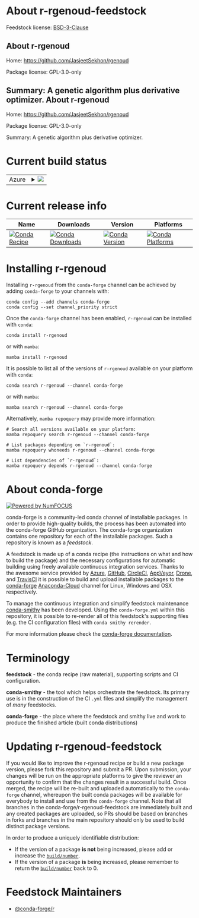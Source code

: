 About r-rgenoud-feedstock
=========================

Feedstock license: [BSD-3-Clause](https://github.com/conda-forge/r-rgenoud-feedstock/blob/main/LICENSE.txt)

About r-rgenoud
---------------

Home: https://github.com/JasjeetSekhon/rgenoud

Package license: GPL-3.0-only

Summary: A genetic algorithm plus derivative optimizer.
About r-rgenoud
---------------

Home: https://github.com/JasjeetSekhon/rgenoud

Package license: GPL-3.0-only

Summary: A genetic algorithm plus derivative optimizer.

Current build status
====================


<table>
    
  <tr>
    <td>Azure</td>
    <td>
      <details>
        <summary>
          <a href="https://dev.azure.com/conda-forge/feedstock-builds/_build/latest?definitionId=19339&branchName=main">
            <img src="https://dev.azure.com/conda-forge/feedstock-builds/_apis/build/status/r-rgenoud-feedstock?branchName=main">
          </a>
        </summary>
        <table>
          <thead><tr><th>Variant</th><th>Status</th></tr></thead>
          <tbody><tr>
              <td>linux_64_r_base4.1</td>
              <td>
                <a href="https://dev.azure.com/conda-forge/feedstock-builds/_build/latest?definitionId=19339&branchName=main">
                  <img src="https://dev.azure.com/conda-forge/feedstock-builds/_apis/build/status/r-rgenoud-feedstock?branchName=main&jobName=linux&configuration=linux%20linux_64_r_base4.1" alt="variant">
                </a>
              </td>
            </tr><tr>
              <td>linux_64_r_base4.2</td>
              <td>
                <a href="https://dev.azure.com/conda-forge/feedstock-builds/_build/latest?definitionId=19339&branchName=main">
                  <img src="https://dev.azure.com/conda-forge/feedstock-builds/_apis/build/status/r-rgenoud-feedstock?branchName=main&jobName=linux&configuration=linux%20linux_64_r_base4.2" alt="variant">
                </a>
              </td>
            </tr><tr>
              <td>osx_64_r_base4.1</td>
              <td>
                <a href="https://dev.azure.com/conda-forge/feedstock-builds/_build/latest?definitionId=19339&branchName=main">
                  <img src="https://dev.azure.com/conda-forge/feedstock-builds/_apis/build/status/r-rgenoud-feedstock?branchName=main&jobName=osx&configuration=osx%20osx_64_r_base4.1" alt="variant">
                </a>
              </td>
            </tr><tr>
              <td>osx_64_r_base4.2</td>
              <td>
                <a href="https://dev.azure.com/conda-forge/feedstock-builds/_build/latest?definitionId=19339&branchName=main">
                  <img src="https://dev.azure.com/conda-forge/feedstock-builds/_apis/build/status/r-rgenoud-feedstock?branchName=main&jobName=osx&configuration=osx%20osx_64_r_base4.2" alt="variant">
                </a>
              </td>
            </tr><tr>
              <td>win_64</td>
              <td>
                <a href="https://dev.azure.com/conda-forge/feedstock-builds/_build/latest?definitionId=19339&branchName=main">
                  <img src="https://dev.azure.com/conda-forge/feedstock-builds/_apis/build/status/r-rgenoud-feedstock?branchName=main&jobName=win&configuration=win%20win_64_" alt="variant">
                </a>
              </td>
            </tr>
          </tbody>
        </table>
      </details>
    </td>
  </tr>
</table>

Current release info
====================

| Name | Downloads | Version | Platforms |
| --- | --- | --- | --- |
| [![Conda Recipe](https://img.shields.io/badge/recipe-r--rgenoud-green.svg)](https://anaconda.org/conda-forge/r-rgenoud) | [![Conda Downloads](https://img.shields.io/conda/dn/conda-forge/r-rgenoud.svg)](https://anaconda.org/conda-forge/r-rgenoud) | [![Conda Version](https://img.shields.io/conda/vn/conda-forge/r-rgenoud.svg)](https://anaconda.org/conda-forge/r-rgenoud) | [![Conda Platforms](https://img.shields.io/conda/pn/conda-forge/r-rgenoud.svg)](https://anaconda.org/conda-forge/r-rgenoud) |

Installing r-rgenoud
====================

Installing `r-rgenoud` from the `conda-forge` channel can be achieved by adding `conda-forge` to your channels with:

```
conda config --add channels conda-forge
conda config --set channel_priority strict
```

Once the `conda-forge` channel has been enabled, `r-rgenoud` can be installed with `conda`:

```
conda install r-rgenoud
```

or with `mamba`:

```
mamba install r-rgenoud
```

It is possible to list all of the versions of `r-rgenoud` available on your platform with `conda`:

```
conda search r-rgenoud --channel conda-forge
```

or with `mamba`:

```
mamba search r-rgenoud --channel conda-forge
```

Alternatively, `mamba repoquery` may provide more information:

```
# Search all versions available on your platform:
mamba repoquery search r-rgenoud --channel conda-forge

# List packages depending on `r-rgenoud`:
mamba repoquery whoneeds r-rgenoud --channel conda-forge

# List dependencies of `r-rgenoud`:
mamba repoquery depends r-rgenoud --channel conda-forge
```


About conda-forge
=================

[![Powered by
NumFOCUS](https://img.shields.io/badge/powered%20by-NumFOCUS-orange.svg?style=flat&colorA=E1523D&colorB=007D8A)](https://numfocus.org)

conda-forge is a community-led conda channel of installable packages.
In order to provide high-quality builds, the process has been automated into the
conda-forge GitHub organization. The conda-forge organization contains one repository
for each of the installable packages. Such a repository is known as a *feedstock*.

A feedstock is made up of a conda recipe (the instructions on what and how to build
the package) and the necessary configurations for automatic building using freely
available continuous integration services. Thanks to the awesome service provided by
[Azure](https://azure.microsoft.com/en-us/services/devops/), [GitHub](https://github.com/),
[CircleCI](https://circleci.com/), [AppVeyor](https://www.appveyor.com/),
[Drone](https://cloud.drone.io/welcome), and [TravisCI](https://travis-ci.com/)
it is possible to build and upload installable packages to the
[conda-forge](https://anaconda.org/conda-forge) [Anaconda-Cloud](https://anaconda.org/)
channel for Linux, Windows and OSX respectively.

To manage the continuous integration and simplify feedstock maintenance
[conda-smithy](https://github.com/conda-forge/conda-smithy) has been developed.
Using the ``conda-forge.yml`` within this repository, it is possible to re-render all of
this feedstock's supporting files (e.g. the CI configuration files) with ``conda smithy rerender``.

For more information please check the [conda-forge documentation](https://conda-forge.org/docs/).

Terminology
===========

**feedstock** - the conda recipe (raw material), supporting scripts and CI configuration.

**conda-smithy** - the tool which helps orchestrate the feedstock.
                   Its primary use is in the construction of the CI ``.yml`` files
                   and simplify the management of *many* feedstocks.

**conda-forge** - the place where the feedstock and smithy live and work to
                  produce the finished article (built conda distributions)


Updating r-rgenoud-feedstock
============================

If you would like to improve the r-rgenoud recipe or build a new
package version, please fork this repository and submit a PR. Upon submission,
your changes will be run on the appropriate platforms to give the reviewer an
opportunity to confirm that the changes result in a successful build. Once
merged, the recipe will be re-built and uploaded automatically to the
`conda-forge` channel, whereupon the built conda packages will be available for
everybody to install and use from the `conda-forge` channel.
Note that all branches in the conda-forge/r-rgenoud-feedstock are
immediately built and any created packages are uploaded, so PRs should be based
on branches in forks and branches in the main repository should only be used to
build distinct package versions.

In order to produce a uniquely identifiable distribution:
 * If the version of a package **is not** being increased, please add or increase
   the [``build/number``](https://docs.conda.io/projects/conda-build/en/latest/resources/define-metadata.html#build-number-and-string).
 * If the version of a package **is** being increased, please remember to return
   the [``build/number``](https://docs.conda.io/projects/conda-build/en/latest/resources/define-metadata.html#build-number-and-string)
   back to 0.

Feedstock Maintainers
=====================

* [@conda-forge/r](https://github.com/conda-forge/r/)

